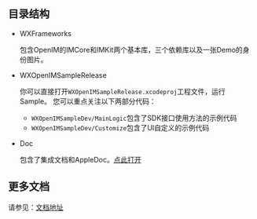 ## 目录结构

* WXFrameworks
	
	包含OpenIM的IMCore和IMKit两个基本库，三个依赖库以及一张Demo的身份图片。
	
* WXOpenIMSampleRelease

	你可以直接打开`WXOpenIMSampleRelease.xcodeproj`工程文件，运行Sample。
	您可以重点关注以下两部分代码：
	
	* `WXOpenIMSampleDev/MainLogic`包含了SDK接口使用方法的示例代码
	* `WXOpenIMSampleDev/Customize`包含了UI自定义的示例代码
	
* Doc

	包含了集成文档和AppleDoc。[点此打开](Doc/html/index.html)

## 更多文档

请参见：[文档地址](http://baichuan.taobao.com/portal/doc?spm=a3c0d.7662650.2.175.St8s59&articleId=282)